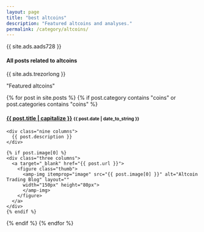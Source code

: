 ```yaml
---
layout: page
title: "best altcoins"
description: "Featured altcoins and analyses."
permalink: /category/altcoins/
---
```


{{ site.ads.aads728 }}


<h4 class="exa">All posts related to <b>altcoins</b></h4>

<p>{{ site.ads.trezorlong }}</p>

<span id="note">"Featured altcoins"</span>

{% for post in site.posts %}
  {% if post.category contains "coins" or post.categories contains "coins" %}
  <h4 class="post">
  <strong>
  <a href="{{ site.url }}{{ site.baseurl }}{{ post.url }}">{{ post.title | capitalize }}</a>
  </strong>
  <small>{{ post.date | date_to_string }}</small>
  </h4>

  <div class="row">

    <div class="nine columns">
      {{ post.description }}
    </div>

    {% if post.image[0] %}
    <div class="three columns">
      <a target="_blank" href="{{ post.url }}">
        <figure class="thumb">
          <amp-img itemprop="image" src="{{ post.image[0] }}" alt="Altcoin Trading Blog" layout=""
          width="150px" height="80px">
          </amp-img>
        </figure>
      </a>
    </div>
    {% endif %}



  </div>


  {% endif %}
{% endfor %}
